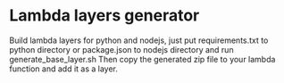 # Lambda layers generator

Build lambda layers for python and nodejs, just put requirements.txt to python directory or package.json to nodejs directory and run generate_base_layer.sh
Then copy the generated zip file to your lambda function and add it as a layer.